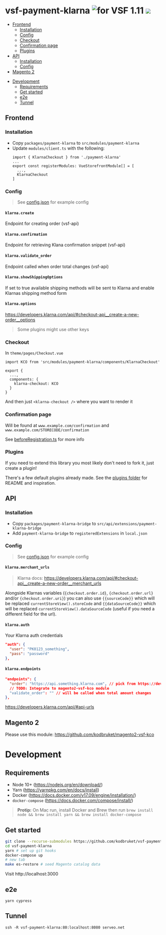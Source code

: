 # vsf-payment-klarna ![for VSF 1.11](https://img.shields.io/static/v1?label=vsf&message=1.11&color=brightgreen) ![](https://github.com/kodbruket/vsf-payment-klarna/workflows/Tests/badge.svg)

  * [Frontend](#frontend)
    + [Installation](#installation)
    + [Config](#config)
    + [Checkout](#checkout)
    + [Confirmation page](#confirmation-page)
    + [Plugins](#plugins)
  * [API](#api)
    + [Installation](#installation-1)
    + [Config](#config-1)
  * [Magento 2](#magento-2)
- [Development](#development)
  * [Requirements](#requirements)
  * [Get started](#get-started)
  * [e2e](#e2e)
  * [Tunnel](#tunnel)

## Frontend

### Installation

* Copy `packages/payment-klarna` to `src/modules/payment-klarna`
* Update `modules/client.ts` with the following:
  ```
  import { KlarnaCheckout } from './payment-klarna'
  ...
  export const registerModules: VueStorefrontModule[] = [
    ...,
    KlarnaCheckout
  ]
  ```

### Config

> See [config.json](.docker/frontend/config.json) for example config

#### `klarna.create`

Endpoint for creating order (vsf-api)

#### `klarna.confirmation`

Endpoint for retrieving Klana confirmation snippet (vsf-api)

#### `klarna.validate_order`

Endpoint called when order total changes (vsf-api)

#### `klarna.showShippingOptions`

If set to true available shipping methods will be sent to Klarna and enable Klarnas shipping method form

#### `klarna.options`

https://developers.klarna.com/api/#checkout-api__create-a-new-order__options

> Some plugins might use other keys

### Checkout

In `theme/pages/Checkout.vue`

```
import KCO from 'src/modules/payment-klarna/components/KlarnaCheckout'

export {
  ...,
  components: {
    klarna-checkout: KCO
  }
}
```

And then just `<klarna-checkout />` where you want to render it

### Confirmation page

Will be found at `www.example.com/confirmation` and `www.example.com/STORECODE/confirmation`

See [beforeRegistration.ts](packages/payment-klarna/hooks/beforeRegistration.ts) for more info

### Plugins

If you need to extend this library you most likely don't need to fork it, just create a plugin!

There's a few default plugins already made. See the [plugins folder](packages/payment-klarna/plugins) for README and inspiration.

## API

### Installation

* Copy `packages/payment-klarna-bridge` to `src/api/extensions/payment-klarna-bridge`
* Add `payment-klarna-bridge` to `registeredExtensions` in `local.json`

### Config

> See [config.json](.docker/api/config.json) for example config

#### `klarna.merchant_urls`

> Klarna docs: https://developers.klarna.com/api/#checkout-api__create-a-new-order__merchant_urls

Alongside Klarnas variables (`{checkout.order.id}`, `{checkout.order.url}` and/or `{checkout.order.uri}`) you can also use `{{sourceCode}}` which will be replaced `currentStoreView().storeCode` and `{{dataSourceCode}}` which will be replaced `currentStoreView().dataSourceCode` (useful if you need a different field for the url).

#### `klarna.auth`

Your Klarna auth credentials

```json
"auth": {
  "user": "PK0123_something",
  "pass": "password"
},
```

#### `klarna.endpoints`

```json
"endpoints": {
  "order": "https://api.something.klarna.com", // pick from https://developers.klarna.com/api/#api-urls
  // TODO: Integrate to magento2-vsf-kco module
  "validate_order": "" // will be called when total amount changes
},
```
https://developers.klarna.com/api/#api-urls

## Magento 2

Please use this module: https://github.com/kodbruket/magento2-vsf-kco

# Development

## Requirements

* Node 10+ (https://nodejs.org/en/download/)
* Yarn (https://yarnpkg.com/en/docs/install)
* Docker (https://docs.docker.com/v17.09/engine/installation/)
* `docker-compose` (https://docs.docker.com/compose/install/)

> **Protip:** On Mac run, install Docker and Brew then run `brew install node && brew install yarn && brew install docker-compose`

## Get started

```sh
git clone --recurse-submodules https://github.com/kodbruket/vsf-payment-klarna
cd vsf-payment-klarna
yarn # set up git hooks
docker-compose up
# new tab
make es-restore # seed Magento catalog data
```

Visit http://localhost:3000

## e2e

`yarn cypress`

## Tunnel

`ssh -R vsf-payment-klarna:80:localhost:8080 serveo.net`
